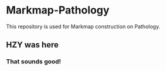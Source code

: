 # Markmap-Pathology
This repository is used for Markmap construction on Pathology.
## HZY was here
### That sounds good!
